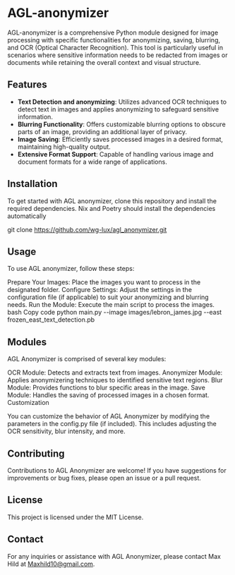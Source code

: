 # AGL-anonymizer

AGL-anonymizer is a comprehensive Python module designed for image processing with specific functionalities for anonymizing, saving, blurring, and OCR (Optical Character Recognition). This tool is particularly useful in scenarios where sensitive information needs to be redacted from images or documents while retaining the overall context and visual structure.

## Features

- **Text Detection and anonymizing**: Utilizes advanced OCR techniques to detect text in images and applies anonymizing to safeguard sensitive information.
- **Blurring Functionality**: Offers customizable blurring options to obscure parts of an image, providing an additional layer of privacy.
- **Image Saving**: Efficiently saves processed images in a desired format, maintaining high-quality output.
- **Extensive Format Support**: Capable of handling various image and document formats for a wide range of applications.

## Installation

To get started with AGL anonymizer, clone this repository and install the required dependencies. Nix and Poetry should install the dependencies automatically

git clone https://github.com/wg-lux/agl_anonymizer.git

## Usage

To use AGL anonymizer, follow these steps:

Prepare Your Images: Place the images you want to process in the designated folder.
Configure Settings: Adjust the settings in the configuration file (if applicable) to suit your anonymizing and blurring needs.
Run the Module: Execute the main script to process the images.
bash
Copy code
python main.py --image images/lebron_james.jpg --east frozen_east_text_detection.pb 

## Modules

AGL Anonymizer is comprised of several key modules:

OCR Module: Detects and extracts text from images.
Anonymizer Module: Applies anonymizering techniques to identified sensitive text regions.
Blur Module: Provides functions to blur specific areas in the image.
Save Module: Handles the saving of processed images in a chosen format.
Customization

You can customize the behavior of AGL Anonymizer by modifying the parameters in the config.py file (if included). This includes adjusting the OCR sensitivity, blur intensity, and more.

## Contributing

Contributions to AGL Anonymizer are welcome! If you have suggestions for improvements or bug fixes, please open an issue or a pull request.

## License

This project is licensed under the MIT License.

## Contact

For any inquiries or assistance with AGL Anonymizer, please contact Max Hild at Maxhild10@gmail.com.
